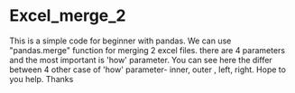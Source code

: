 # Excel_merge_2
This is a simple code for beginner with pandas.
We can use "pandas.merge" function for merging 2 excel files.
there are 4 parameters and the most important is 'how' parameter.
You can see here the differ between 4 other case of 'how' parameter- inner, outer , left, right.
Hope to you help.
Thanks
